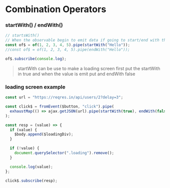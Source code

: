 # Combination Operators

### startWith() / endWith()

```ts
// startsWith()
// When the observable begin to emit data if going to start/end with the given value
const of$ = of(1, 2, 3, 4, 5).pipe(startWith("Hello"));
//const of$ = of(1, 2, 3, 4, 5).pipe(endWith("Hello"));

of$.subscribe(console.log);
```

> startWith can be use to make a loading screen first put the startWith in true and when the value is emit put and endWith false

### loading screen example

```ts
const url = "https://reqres.in/api/users/2?delay=3";

const click$ = fromEvent($button, "click").pipe(
  exhaustMap(() => ajax.getJSON(url).pipe(startWith(true), endWith(false)))
);

const resp = (value) => {
  if (value) {
    $body.append($loadingDiv);
  }

  if (!value) {
    document.querySelector(".loading").remove();
  }

  console.log(value);
};

click$.subscribe(resp);
```
